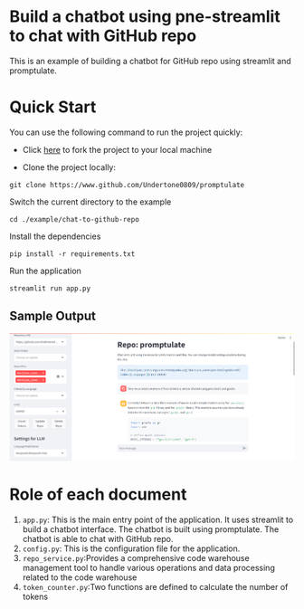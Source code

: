 # Build a chatbot using pne-streamlit to chat with GitHub repo 
This is an example of building a chatbot for GitHub repo using streamlit and promptulate.

# Quick Start

You can use the following command to run the project quickly:

- Click [here](https://github.com/Undertone0809/promptulate/fork) to fork the project to your local machine

- Clone the project locally:

```shell
git clone https://www.github.com/Undertone0809/promptulate
```

Switch the current directory to the example

```shell
cd ./example/chat-to-github-repo
```

Install the dependencies

```shell
pip install -r requirements.txt
```

Run the application

```shell
streamlit run app.py
```
## Sample Output
![example of chat to github repo](./img/example-of-chat-to-githubrepo.png)

# Role of each document 
1. `app.py`: This is the main entry point of the application. It uses streamlit to build a chatbot interface. The chatbot is built using promptulate. The chatbot is able to chat with GitHub repo.
2. `config.py`: This is the configuration file for the application.
3. `repo_service.py`:Provides a comprehensive code warehouse management tool to handle various operations and data processing related to the code warehouse 
4. `token_counter.py`:Two functions are defined to calculate the number of tokens 